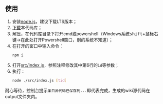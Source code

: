 ## 使用

1. 安装[node.js](https://nodejs.org)，建议下载LTS版本；
2. [下载](https://github.com/BearBin1215/MGPErogeCVGenerator/archive/refs/heads/main.zip)本代码库；
3. 解压，在代码库目录下打开cmd或powershell（Windows系统<kbd>shift</kbd>+鼠标右键→在此处打开Powershell窗口，别的系统不知道）；
4. 在打开的窗口中输入命令：
    ```bash
    npm i
    ```
5. 打开[src/index.js](src/index.js)，参照注释修改其中第6行的`id`等参数；
6. 执行：
    ```bash
    node ./src/index.js [tid]
    ```

耐心等待，控制台提示`条目源代码已保存到...`即代表完成，生成的wiki源代码在output文件夹内。